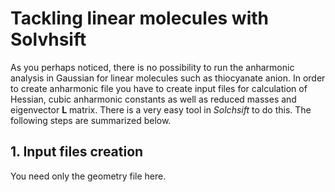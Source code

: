 Tackling linear molecules with Solvhsift
========================================

As you perhaps noticed, there is no possibility to run the anharmonic analysis
in Gaussian for linear molecules such as thiocyanate anion. In order to create 
anharmonic file you have to create input files for calculation of Hessian, cubic
anharmonic constants as well as reduced masses and eigenvector **L** matrix.
There is a very easy tool in *Solchsift* to do this. The following steps are 
summarized below.

## 1. Input files creation

You need only the geometry file here.
